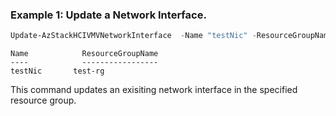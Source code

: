 ### Example 1: Update a Network Interface.
```powershell
Update-AzStackHCIVMVNetworkInterface  -Name "testNic" -ResourceGroupName "test-rg" -Tags @{TagName = TagValue }
```

```output
Name            ResourceGroupName
----            -----------------
testNic       test-rg
```

This command updates an exisiting network interface in the specified resource group.
